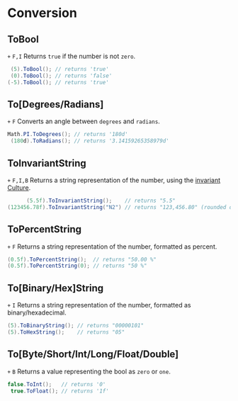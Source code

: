 # Conversion

## ToBool
`+` `F,I`
Returns `true` if the number is not `zero`.
```csharp
 (5).ToBool(); // returns 'true'
 (0).ToBool(); // returns 'false'
(-5).ToBool(); // returns 'true'
```

## To[Degrees/Radians]
`+` `F`
Converts an angle between `degrees` and `radians`.
```csharp
Math.PI.ToDegrees(); // returns '180d'
 (180d).ToRadians(); // returns '3.14159265358979d'
```

## ToInvariantString
`+` `F,I,B`
Returns a string representation of the number, using the [invariant Culture](https://docs.microsoft.com/en-us/dotnet/api/system.globalization.cultureinfo.invariantculture?view=net-5.0).
```csharp
      (5.5f).ToInvariantString();    // returns "5.5"
(123456.78f).ToInvariantString("N2") // returns "123,456.80" (rounded due to floating-point precision)
```

## ToPercentString
`+` `F`
Returns a string representation of the number, formatted as percent.
```csharp
(0.5f).ToPercentString();  // returns "50.00 %"
(0.5f).ToPercentString(0); // returns "50 %"
```

## To[Binary/Hex]String
`+` `I`
Returns a string representation of the number, formatted as binary/hexadecimal.
```csharp
(5).ToBinaryString(); // returns "00000101"
(5).ToHexString();    // returns "05"
```

## To[Byte/Short/Int/Long/Float/Double]
`+` `B`
Returns a value representing the bool as `zero` or `one`.
```csharp
false.ToInt();   // returns '0'
 true.ToFloat(); // returns '1f'
```